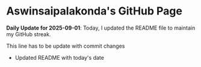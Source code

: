 # Aswinsaipalakonda's GitHub Page

**Daily Update for 2025-09-01**: Today, I updated the README file to maintain my GitHub streak.

This line has to be update with commit changes
 - Updated README with today's date 
